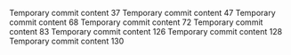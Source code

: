 Temporary commit content 37
Temporary commit content 47
Temporary commit content 68
Temporary commit content 72
Temporary commit content 83
Temporary commit content 126
Temporary commit content 128
Temporary commit content 130
